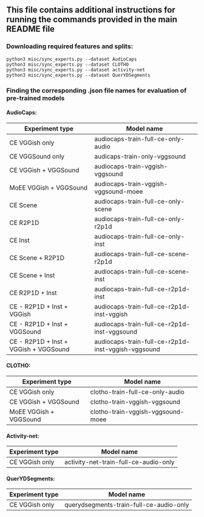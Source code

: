 ## This file contains additional instructions for running the commands provided in the main README file

### Downloading required features and splits:
```
python3 misc/sync_experts.py --dataset AudioCaps
python3 misc/sync_experts.py --dataset CLOTHO
python3 misc/sync_experts.py --dataset activity-net
python3 misc/sync_experts.py --dataset QuerYDSegments
```

### Finding the corresponding .json file names for evaluation of pre-trained models

#### AudioCaps:
|Experiment type | Model name|
|---|---|
|CE VGGish only | audiocaps-train-full-ce-only-audio|
|CE VGGSound only | audicaps-train-only-vggsound|
|CE VGGish + VGGSound | audiocaps-train-vggish-vggsound|
|MoEE VGGish + VGGSound | audiocaps-train-vggish-vggsound-moee|
|CE Scene | audiocaps-train-full-ce-only-scene|
|CE R2P1D | audiocaps-train-full-ce-only-r2p1d|
|CE Inst | audiocaps-train-full-ce-only-inst|
|CE Scene + R2P1D | audiocaps-train-full-ce-scene-r2p1d|
|CE Scene + Inst | audiocaps-train-full-ce-scene-inst|
|CE R2P1D + Inst | audiocaps-train-full-ce-r2p1d-inst|
|CE - R2P1D + Inst + VGGish | audiocaps-train-full-ce-r2p1d-inst-vggish |
|CE - R2P1D + Inst + VGGSound | audiocaps-train-full-ce-r2p1d-inst-vggsound |
|CE - R2P1D + Inst + VGGish + VGGSound | audiocaps-train-full-ce-r2p1d-inst-vggish-vggsound |

#### CLOTHO:
|Experiment type | Model name|
|---|---|
|CE VGGish only | clotho-train-full-ce-only-audio|
|CE VGGish + VGGSound | clotho-train-vggish-vggsound|
|MoEE VGGish + VGGSound | clotho-train-vggish-vggsound-moee|

#### Activity-net:
|Experiment type | Model name|
|---|---|
|CE VGGish only | activity-net-train-full-ce-audio-only|

#### QuerYDSegments:
|Experiment type | Model name|
|---|---|
|CE VGGish only | querydsegments-train-full-ce-audio-only|
